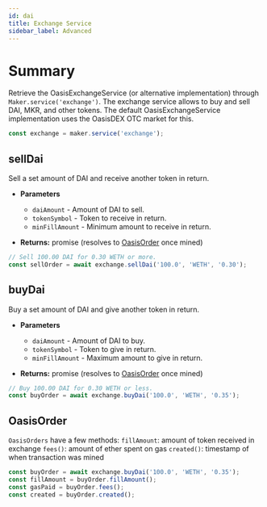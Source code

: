 ```yaml
---
id: dai
title: Exchange Service
sidebar_label: Advanced
---
```


# Summary 

Retrieve the OasisExchangeService (or alternative implementation) through `Maker.service('exchange')`.
The exchange service allows to buy and sell DAI, MKR, and other tokens. The default OasisExchangeService implementation uses the OasisDEX OTC market for this.

```js
const exchange = maker.service('exchange');
```

## sellDai

Sell a set amount of DAI and receive another token in return.

- **Parameters**
  - `daiAmount` - Amount of DAI to sell.
  - `tokenSymbol` - Token to receive in return.
  - `minFillAmount` - Minimum amount to receive in return.

- **Returns:** promise (resolves to [OasisOrder](https://makerdao.com/documentation/#oasisorder) once mined)

```js
// Sell 100.00 DAI for 0.30 WETH or more.
const sellOrder = await exchange.sellDai('100.0', 'WETH', '0.30');
```
## **buyDai**

Buy a set amount of DAI and give another token in return.

- **Parameters**
  - `daiAmount` - Amount of DAI to buy.
  - `tokenSymbol` - Token to give in return.
  - `minFillAmount` - Maximum amount to give in return.

- **Returns:** promise (resolves to [OasisOrder](https://makerdao.com/documentation/#oasisorder) once mined)

```js
// Buy 100.00 DAI for 0.30 WETH or less.
const buyOrder = await exchange.buyDai('100.0', 'WETH', '0.35');
```

## **OasisOrder**

`OasisOrders` have a few methods: `fillAmount`: amount of token received in exchange `fees()`: amount of ether spent on gas `created()`: timestamp of when transaction was mined

```js
const buyOrder = await exchange.buyDai('100.0', 'WETH', '0.35');
const fillAmount = buyOrder.fillAmount();
const gasPaid = buyOrder.fees();
const created = buyOrder.created();
```